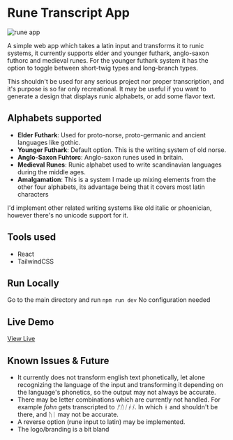 # Rune Transcript App

![rune app](https://i.imgur.com/DvaFSMs.png)
 

A simple web app which takes a latin input and transforms it to runic systems, it currently supports elder and younger futhark, anglo-saxon futhorc and medieval runes. For the younger futhark system it has the option to toggle between short-twig types and long-branch types. 

This shouldn't be used for any serious project nor proper transcription, and it's purpose is so far only recreational. It may be useful if you want to generate a design that displays runic alphabets, or add some flavor text.

## Alphabets supported
- **Elder Futhark**: Used for proto-norse, proto-germanic and ancient languages like gothic. 
- **Younger Futhark**: Default option. This is the writing system of old norse.
- **Anglo-Saxon Fuhtorc**: Anglo-saxon runes used in britain. 
- **Medieval Runes**: Runic alphabet used to write scandinavian languages during the middle ages.
- **Amalgamation**: This is a system I made up mixing elements from the other four alphabets, its advantage being that it covers most latin characters

I'd implement other related writing systems like old italic or phoenician, however there's no unicode support for it.

## Tools used
- React
- TailwindCSS

## Run Locally
Go to the main directory and run
`npm run dev`
No configuration needed

## Live Demo
[View Live](https://pncar.github.io/runetranscript/)

## Known Issues & Future
- It currently does not transform english text phonetically, let alone recognizing the language of the input and transforming it depending on the language's phonetics, so the output may not always be accurate.
- There may be letter combinations which are currently not handled. For example *fohn* gets transcripted to *ᚠᚢᛁᚼᚾ*. In which ᚼ and shouldn't be there, and ᚢᛁ may not be accurate.
- A reverse option (rune input to latin) may be implemented.
- The logo/branding is a bit bland
